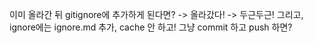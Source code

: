 이미 올라간 뒤 gitignore에 추가하게 된다면?
-> 올라갔다!
-> 두근두근! 그리고, ignore에는 ignore.md 추가, cache 안 하고! 그냥 commit 하고 push 하면? 